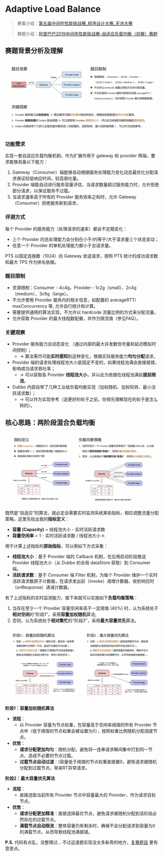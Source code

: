 # Adaptive Load Balance

> 赛事介绍：[第五届中间件性能挑战赛_程序设计大赛_天池大赛](https://tianchi.aliyun.com/competition/entrance/231714)
> 
> 赛题介绍：[阿里巴巴2019中间件性能挑战赛-自适应负载均衡（初赛）赛题](CONTEST.md)

## 赛题背景分析及理解

![](assets/2024-01-26-15-36-28-image.png)

### 功能需求

实现一套自适应负载均衡机制，作为扩展作用于 gateway 和 provider 两端，要求能够具备以下能力：  

1. Gateway（Consumer）端能够自动根据服务处理能力变化动态最优化分配请求保证较低响应时间，较高吞吐量。  
2. Provider 端能自动进行服务容量评估，当请求数量超过服务能力时，允许拒绝部分请求，以保证服务不过载。  
3. 当请求速率高于所有的 Provider 服务效率之和时，允许 Gateway（Consumer）拒绝服务新到请求。

### 评测方式

每个 Provider 的服务能力（处理请求的速率）都会不定期变化：  

- 三个 Provider 的总处理能力会分别在小于/约等于/大于请求量三个状态变动；  
- 任意一个 Provider 的单机处理能力都小于总请求量。

PTS 以固定连接数（1024）向 Gateway 发送请求，按照 PTS 统计的成功请求数和最大 TPS 作为排名依据。

### 题目限制

- 资源限制：Consumer - 4c4g，Provider - 1c2g（small）、2c4g（medium）、3c6g（large）。
- 不允许使用 Provider 服务内的相关信息，如配置的 averageRTT/ maxConcurrency 等, 允许自行统计和计算。
- 需要提供通用的算法实现，不允许以 hardcode 流量比例的方式来分配流量。
- 允许获取 Provider 的最大线程数配置，并作为限流值（参见FAQ）。

### 关键观察

- Provider 服务能力会动态变化 （通过内部的最大并发数信号量和延迟模拟时间控制）；
  - → 算法需尽可能**实时感知**到这种变化，根据实际服务能力**均匀分配**请求。
- Provider 端的请求处理线程池大小是固定不变的，如果线程池满会直接报错，影响成功请求吞吐率；
  - → 可以获取各 Provider **线程池大小**，并以此为依据在线程池满前**提前限流**。
- Dubbo 内部自带了几种工业级负载均衡实现（加权随机、加权轮转、最小活跃请求数）；
  - → 可以作为实现参考（造更好的轮子之前，你得先理解现在的轮子是怎么转的）。

## 核心思路：两阶段混合负载均衡

![](assets/2024-01-26-15-37-23-image.png)

既然是“自适应”的算法，就必定会需要实时监测系统某些指标，相应调整流量分配策略。这里先给出我的**指标定义**：

- **容量 (Capacity)** = 线程池大小 - 实时活跃请求数
- **容量空闲率** = 1 - 实时活跃请求数 / 线程池大小 n

用于计算上述指标的**原始指标**，可以用如下方式采集：

- **线程池大小**：基于 Provider 端的 Callback 机制，在应用启动阶段推送 Provider 线程池大小（从 Dubbo 的全局 dataStore 获取）到 Consumer 端。
- **活跃请求数**：基于 Consumer 端 Filter 机制，为每个 Provider 维护一个实时活跃请求数原子计数器，在请求发出前（invoke）递增计数器，收到响应时（onResponse）递减计数器。

有了上述指标的实时监测能力，接下来就可以实施如下**负载均衡策略**：

1. 当存在至少一个 Provider 容量空闲率高于一定阈值 (40%) 时，认为系统处于**相对空闲**的“阶段1”，采用**容量加权随机**算法;  
2. 否则，认为系统处于**相对繁忙**的“阶段2”，采用**最大容量优先**算法。

![](assets/2024-01-26-15-37-45-image.png)

**阶段1：容量加权随机算法**

- **流程**：
  - 以 Provider 容量为节点权重，在容量高于空闲率阈值的所有 Provider 节点中（低于阈值的节点权重会被设置为0），按照权重比例随机分配调度节点。
- **优势**：
  - **请求分配更加均匀**：随机分配，避免将一连串请求瞬间集中打到同一节点，造成不必要的节点过载。
  - **过载节点自动过滤**：(容量低于阈值的节点权重直接置0，避免请求被随机分配到过载节点，带来RT异常请求。

**阶段2：最大容量优先算法**

- **流程**：
  - 直接选取当前所有 Provider 节点中容量最大的 Provider，作为请求目标节点。
- **优势**：
  - **请求分配更加精准**：直接选择最优节点，避免请求被随机分配到该阶段必然存在的过载节点。
  - **满载节点自动限流**：整体容量仍有剩余时，确保不会分配请求到容量为0的满载节点，从而导致线程池满报错。



**P.S.** 代码有点乱，没整理过... 不过这道题实现没太多新奇的地方，[复赛题目](https://github.com/pengqun/mqrace2019) 更有意思点。
